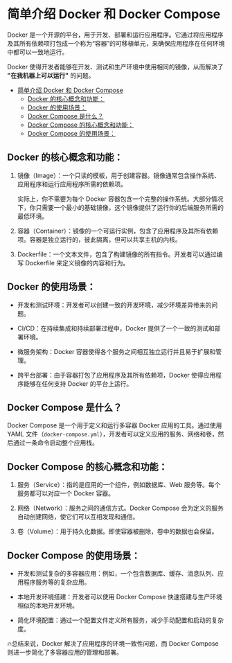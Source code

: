 # 简单介绍 Docker 和 Docker Compose

Docker 是一个开源的平台，用于开发、部署和运行应用程序。它通过将应用程序及其所有依赖项打包成一个称为“容器”的可移植单元，来确保应用程序在任何环境中都可以一致地运行。

Docker 使得开发者能够在开发、测试和生产环境中使用相同的镜像，从而解决了 **"在我机器上可以运行"** 的问题。

- [简单介绍 Docker 和 Docker Compose](#简单介绍-docker-和-docker-compose)
  - [Docker 的核心概念和功能：](#docker-的核心概念和功能)
  - [Docker 的使用场景：](#docker-的使用场景)
  - [Docker Compose 是什么？](#docker-compose-是什么)
  - [Docker Compose 的核心概念和功能：](#docker-compose-的核心概念和功能)
  - [Docker Compose 的使用场景：](#docker-compose-的使用场景)


## Docker 的核心概念和功能：

1. 镜像（Image）：一个只读的模板，用于创建容器。镜像通常包含操作系统、应用程序和运行应用程序所需的依赖项。

    实际上，你不需要为每个 Docker 容器包含一个完整的操作系统。大部分情况下，你只需要一个最小的基础镜像，这个镜像提供了运行你的后端服务所需的最低环境。

2. 容器（Container）：镜像的一个可运行实例，包含了应用程序及其所有依赖项。容器是独立运行的，彼此隔离，但可以共享主机的内核。

3. Dockerfile：一个文本文件，包含了构建镜像的所有指令。开发者可以通过编写 Dockerfile 来定义镜像的内容和行为。


## Docker 的使用场景：

- 开发和测试环境：开发者可以创建一致的开发环境，减少环境差异带来的问题。

- CI/CD：在持续集成和持续部署过程中，Docker 提供了一个一致的测试和部署环境。

- 微服务架构：Docker 容器使得各个服务之间相互独立运行并且易于扩展和管理。

- 跨平台部署：由于容器打包了应用程序及其所有依赖项，Docker 使得应用程序能够在任何支持 Docker 的平台上运行。


## Docker Compose 是什么？

Docker Compose 是一个用于定义和运行多容器 Docker 应用的工具。通过使用 YAML 文件（`docker-compose.yml`），开发者可以定义应用的服务、网络和卷，然后通过一条命令启动整个应用栈。

## Docker Compose 的核心概念和功能：

1. 服务（Service）：指的是应用的一个组件，例如数据库、Web 服务等。每个服务都可以对应一个 Docker 容器。

2. 网络（Network）：服务之间的通信方式。Docker Compose 会为定义的服务自动创建网络，使它们可以互相发现和通信。

3. 卷（Volume）：用于持久化数据。即使容器被删除，卷中的数据也会保留。

## Docker Compose 的使用场景：

- 开发和测试复杂的多容器应用：例如，一个包含数据库、缓存、消息队列、应用程序服务等的复杂应用。

- 本地开发环境搭建：开发者可以使用 Docker Compose 快速搭建与生产环境相似的本地开发环境。

- 简化环境配置：通过一个配置文件定义所有服务，减少手动配置和启动的复杂度。

🔥总结来说，Docker 解决了应用程序的环境一致性问题，而 Docker Compose 则进一步简化了多容器应用的管理和部署。